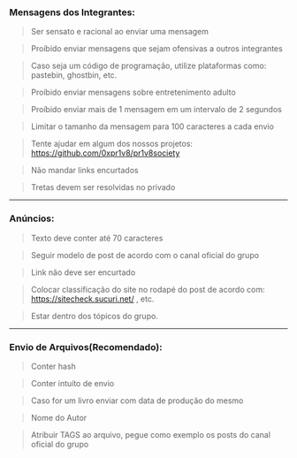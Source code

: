 ### Mensagens dos Integrantes:

>Ser sensato e racional ao enviar uma mensagem

>Proíbido enviar mensagens que sejam ofensivas a outros integrantes

>Caso seja um código de programação, utilize plataformas como: pastebin, ghostbin, etc.

>Proíbido enviar mensagens sobre entretenimento adulto

>Proíbido enviar mais de 1 mensagem em um intervalo de 2 segundos

>Limitar o tamanho da mensagem para 100 caracteres a cada envio

>Tente ajudar em algum dos nossos projetos: https://github.com/0xpr1v8/pr1v8society

>Não mandar links encurtados

>Tretas devem ser resolvidas no privado

----

### Anúncios:

>Texto deve conter até 70 caracteres

>Seguir modelo de post de acordo com o canal oficial do grupo

>Link não deve ser encurtado

>Colocar classificação do site no rodapé do post de acordo com: https://sitecheck.sucuri.net/ , etc.

>Estar dentro dos tópicos do grupo.

----

### Envio de Arquivos(Recomendado):

>Conter hash

>Conter intuíto de envio

>Caso for um livro enviar com data de produção do mesmo

>Nome do Autor

>Atribuir TAGS ao arquivo, pegue como exemplo os posts do canal oficial do grupo
